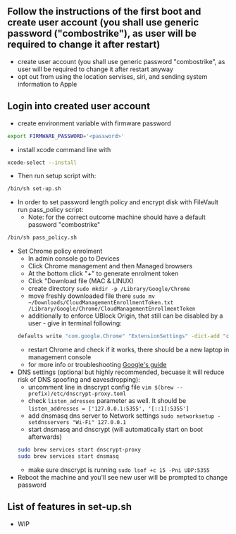 ## Follow the instructions of the first boot and create user account (you shall use generic password ("combostrike"), as user will be required to change it after restart)
- create user account (you shall use generic password "combostrike", as user will be required to change it after restart anyway
- opt out from using the location servises, siri, and sending system information to Apple
## Login into created user account
- create environment variable with firmware password 
```bash
export FIRMWARE_PASSWORD='<password>'
```
- install xcode command line with
```bash
xcode-select --install
```
- Then run setup script with:
```bash
/bin/sh set-up.sh
```
- In order to set password length policy and encrypt disk with FileVault run pass_policy script:
  - Note: for the correct outcome machine should have a default password "combostrike"
```bash
/bin/sh pass_policy.sh
```

- Set Chrome policy enrolment
    - In admin console go to Devices
    - Click Chrome management and then Managed browsers
    - At the bottom click "+" to generate enrolment token
    - Click "Download file (MAC & LINUX)
    - create directory `sudo mkdir -p /Library/Google/Chrome`
    - move freshly downloaded file there `sudo mv ~/Downloads/CloudManagementEnrollmentToken.txt /Library/Google/Chrome/CloudManagementEnrollmentToken`
	- additionally to enforce UBlock Origin, that still can be disabled by a user - give in terminal following:
    ```bash
	defaults write "com.google.Chrome" "ExtensionSettings" -dict-add "cjpalhdlnbpafiamejdnhcphjbkeiagm" '{ "installation_mode"="normal_installed"; "update_url"="https://clients2.google.com/service/update2/crx"; }'
    ```
    - restart Chrome and check if it works, there should be a new laptop in management console
    - for more info or troubleshooting [Google's guide](https://support.google.com/chrome/a/answer/9301891?hl=en)
- DNS settings (optional but highly recommended, becuase it will reduce risk of DNS spoofing and eavesdropping):
    - uncomment line in dnscrypt config file `vim $(brew --prefix)/etc/dnscrypt-proxy.toml`
    - check `listen_adresses` parameter as well. It should be `listen_addresses = ['127.0.0.1:5355', '[::1]:5355']`
    - add dnsmasq dns server to Network settings `sudo networksetup -setdnsservers "Wi-Fi" 127.0.0.1`
    - start dnsmasq and dnscrypt (will automatically start on boot afterwards)
    ```bash
    sudo brew services start dnscrypt-proxy
    sudo brew services start dnsmasq
    ```
    - make sure dnscrypt is running `sudo lsof +c 15 -Pni UDP:5355`
- Reboot the machine and you'll see new user will be prompted to  change password
## List of features in set-up.sh
- WIP

